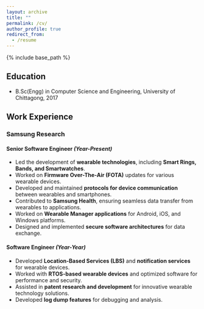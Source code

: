 ```yaml
---
layout: archive
title: ""
permalink: /cv/
author_profile: true
redirect_from:
  - /resume
---
```




{% include base_path %}

## Education

* B.Sc(Engg) in Computer Science and Engineering, University of Chittagong, 2017

## Work Experience

### **Samsung Research**  
#### Senior Software Engineer *(Year-Present)*
- Led the development of **wearable technologies**, including **Smart Rings, Bands, and Smartwatches**.
- Worked on **Firmware Over-The-Air (FOTA)** updates for various wearable devices.
- Developed and maintained **protocols for device communication** between wearables and smartphones.
- Contributed to **Samsung Health**, ensuring seamless data transfer from wearables to applications.
- Worked on **Wearable Manager applications** for Android, iOS, and Windows platforms.
- Designed and implemented **secure software architectures** for data exchange.

#### Software Engineer *(Year-Year)*
- Developed **Location-Based Services (LBS)** and **notification services** for wearable devices.
- Worked with **RTOS-based wearable devices** and optimized software for performance and security.
- Assisted in **patent research and development** for innovative wearable technology solutions.
- Developed **log dump features** for debugging and analysis.

